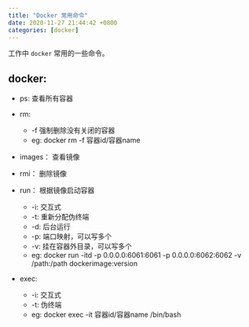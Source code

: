 ```yaml
---
title: "Docker 常用命令"
date: 2020-11-27 21:44:42 +0800
categories: [docker]
---
```


工作中 `docker` 常用的一些命令。

## docker:

* ps: 查看所有容器

* rm:
    * -f 强制删除没有关闭的容器
    * eg: docker rm -f  容器id/容器name

* images： 查看镜像

* rmi： 删除镜像

* run： 根据镜像启动容器
    * -i: 交互式
    * -t: 重新分配伪终端
    * -d: 后台运行
    * -p: 端口映射，可以写多个
    * -v: 挂在容器外目录，可以写多个
    * eg: docker run -itd -p 0.0.0.0:6061:6061 -p 0.0.0.0:6062:6062 -v /path:/path dockerimage:version
* exec:
    * -i: 交互式
    * -t: 伪终端
    * eg: docker exec -it 容器id/容器name /bin/bash

